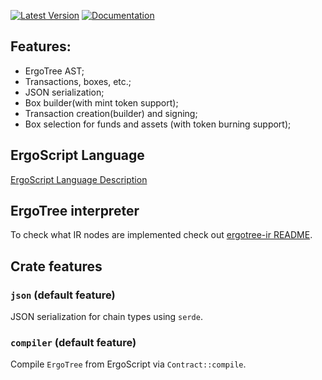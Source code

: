 [![Latest Version](https://img.shields.io/crates/v/ergo-lib.svg)](https://crates.io/crates/ergo-lib)
[![Documentation](https://docs.rs/ergo-lib/badge.svg)](https://docs.rs/crate/ergo-lib)

## Features:
- ErgoTree AST;
- Transactions, boxes, etc.;
- JSON serialization;
- Box builder(with mint token support);
- Transaction creation(builder) and signing;
- Box selection for funds and assets (with token burning support);

## ErgoScript Language

[ErgoScript Language Description](https://github.com/ScorexFoundation/sigmastate-interpreter/blob/develop/docs/LangSpec.md)

## ErgoTree interpreter

To check what IR nodes are implemented check out [ergotree-ir README](../ergotree-ir/README.md).


## Crate features
### `json` (default feature)
JSON serialization for chain types using `serde`.

### `compiler` (default feature)
Compile `ErgoTree` from ErgoScript via `Contract::compile`.
